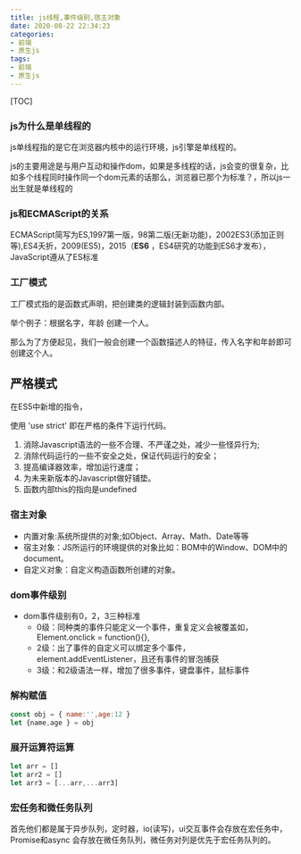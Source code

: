 ```yaml
---
title: js线程,事件级别,宿主对象
date: 2020-08-22 22:34:23
categories:
- 前端
- 原生js
tags:
- 前端
- 原生js
---
```





[TOC]



### js为什么是单线程的

js单线程指的是它在浏览器内核中的运行环境，js引擎是单线程的。

js的主要用途是与用户互动和操作dom，如果是多线程的话，js会变的很复杂，比如多个线程同时操作同一个dom元素的话那么，浏览器已那个为标准？，所以js一出生就是单线程的

### js和ECMAScript的关系

ECMAScript简写为ES,1997第一版，98第二版(无新功能)，2002ES3(添加正则等),ES4夭折，2009(ES5)，2015（**ES6** ，ES4研究的功能到ES6才发布），JavaScript遵从了ES标准

### 工厂模式

工厂模式指的是函数式声明，把创建类的逻辑封装到函数内部。

举个例子：根据名字，年龄 创建一个人。

那么为了方便起见，我们一般会创建一个函数描述人的特征，传入名字和年龄即可创建这个人。

## 严格模式 

在ES5中新增的指令，

使用 'use strict' 即在严格的条件下运行代码。 

1. 消除Javascript语法的一些不合理、不严谨之处，减少一些怪异行为;
2. 消除代码运行的一些不安全之处，保证代码运行的安全；
3. 提高编译器效率，增加运行速度；
4. 为未来新版本的Javascript做好铺垫。
5. 函数内部this的指向是undefined

### 宿主对象 

+ 内置对象:系统所提供的对象;如Object、Array、Math、Date等等 
+ 宿主对象：JS所运行的环境提供的对象比如：BOM中的Window、DOM中的document。 
+ 自定义对象：自定义构造函数所创建的对象。 

### dom事件级别

+ dom事件级别有0，2，3三种标准
  + 0级：同种类的事件只能定义一个事件，重复定义会被覆盖如，Element.onclick = function(){},
  + 2级：出了事件的自定义可以绑定多个事件，element.addEventListener，且还有事件的冒泡捕获
  + 3级：和2级语法一样，增加了很多事件，键盘事件，鼠标事件

### 解构赋值

```js
const obj = { name:'',age:12 }
let {name,age } = obj
```

### 展开运算符运算

```js
let arr = []
let arr2 = []
let arr3 = [...arr,...arr3]
```

### 宏任务和微任务队列

首先他们都是属于异步队列，定时器，io(读写)，ui交互事件会存放在宏任务中，Promise和async 会存放在微任务队列，微任务对列是优先于宏任务队列的。





